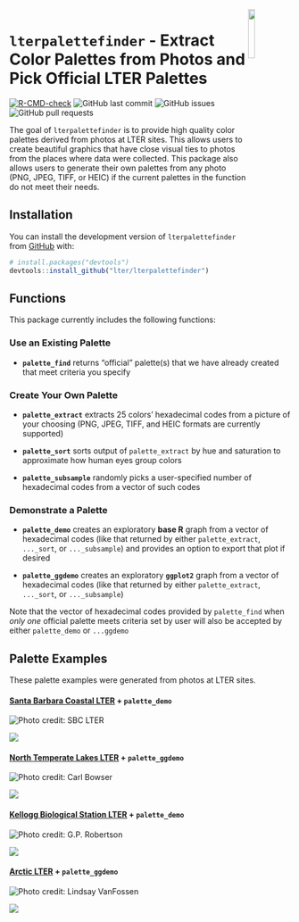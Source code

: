
<!-- README.md is generated from README.Rmd. Please edit that file -->

<img src="inst/images/lterpalettefinder_hex.png" align="right" width="15%"/>

# `lterpalettefinder` - Extract Color Palettes from Photos and Pick Official LTER Palettes

<!-- badges: start -->

[![R-CMD-check](https://github.com/lter/lterpalettefinder/workflows/R-CMD-check/badge.svg)](https://github.com/lter/lterpalettefinder/actions)
![GitHub last
commit](https://img.shields.io/github/last-commit/lter/lterpalettefinder)
![GitHub
issues](https://img.shields.io/github/issues-raw/lter/lterpalettefinder)
![GitHub pull
requests](https://img.shields.io/github/issues-pr/lter/lterpalettefinder)

<!-- badges: end -->

The goal of `lterpalettefinder` is to provide high quality color
palettes derived from photos at LTER sites. This allows users to create
beautiful graphics that have close visual ties to photos from the places
where data were collected. This package also allows users to generate
their own palettes from any photo (PNG, JPEG, TIFF, or HEIC) if the
current palettes in the function do not meet their needs.

## Installation

You can install the development version of `lterpalettefinder` from
[GitHub](https://github.com/) with:

``` r
# install.packages("devtools")
devtools::install_github("lter/lterpalettefinder")
```

## Functions

This package currently includes the following functions:

### Use an Existing Palette

-   **`palette_find`** returns “official” palette(s) that we have
    already created that meet criteria you specify

### Create Your Own Palette

-   **`palette_extract`** extracts 25 colors’ hexadecimal codes from a
    picture of your choosing (PNG, JPEG, TIFF, and HEIC formats are
    currently supported)

-   **`palette_sort`** sorts output of `palette_extract` by hue and
    saturation to approximate how human eyes group colors

-   **`palette_subsample`** randomly picks a user-specified number of
    hexadecimal codes from a vector of such codes

### Demonstrate a Palette

-   **`palette_demo`** creates an exploratory **base R** graph from a
    vector of hexadecimal codes (like that returned by either
    `palette_extract`, `..._sort`, or `..._subsample`) and provides an
    option to export that plot if desired

-   **`palette_ggdemo`** creates an exploratory **`ggplot2`** graph from
    a vector of hexadecimal codes (like that returned by either
    `palette_extract`, `..._sort`, or `..._subsample`)

Note that the vector of hexadecimal codes provided by `palette_find`
when *only one* official palette meets criteria set by user will also be
accepted by either `palette_demo` or `...ggdemo`

## Palette Examples

These palette examples were generated from photos at LTER sites.

#### [Santa Barbara Coastal LTER](https://sbclter.msi.ucsb.edu/) + `palette_demo`

<img src="update-palette-options/official photos/SBC-kelp forest.jpeg" alt="Photo credit: SBC LTER" />

![](man/figures/README-sbc-extract-1.png)<!-- -->

#### [North Temperate Lakes LTER](https://lter.limnology.wisc.edu/) + `palette_ggdemo`

<img src="update-palette-options/official photos/NTL-lakes.jpeg" alt="Photo credit: Carl Bowser" />

![](man/figures/README-ntl-extract-1.png)<!-- -->

#### [Kellogg Biological Station LTER](https://lter.kbs.msu.edu/) + `palette_demo`

<img src="update-palette-options/official photos/KBS-burn.jpeg" alt="Photo credit: G.P. Robertson" />

![](man/figures/README-kbs-extract-1.png)<!-- -->

#### [Arctic LTER](https://arc-lter.ecosystems.mbl.edu/) + `palette_ggdemo`

<img src="update-palette-options/official photos/ARC-sunrise.jpeg" alt="Photo credit: Lindsay VanFossen" />

![](man/figures/README-arc-extract-1.png)<!-- -->
